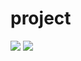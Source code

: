 # project

<a href='https://ifh.cc/v-BVBc51' target='_blank'><img src='https://ifh.cc/g/BVBc51.jpg' border='0'></a>
<a href='https://ifh.cc/v-pdAQm3' target='_blank'><img src='https://ifh.cc/g/pdAQm3.jpg' border='0'></a>
